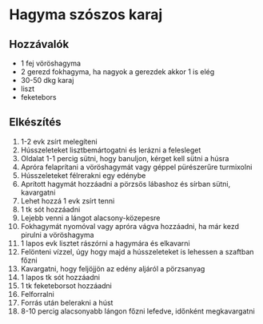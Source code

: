 # Hagyma szószos karaj

## Hozzávalók
- 1 fej vöröshagyma
- 2 gerezd fokhagyma, ha nagyok a gerezdek akkor 1 is elég
- 30-50 dkg karaj
- liszt
- feketebors

## Elkészítés
1. 1-2 evk zsírt melegíteni
2. Hússzeleteket lisztbemártogatni és lerázni a felesleget
3. Oldalat 1-1 percig sütni, hogy banuljon, kérget kell sütni a húsra
4. Apróra felaprítani a vöröshagymát vagy géppel pürészerűre turmixolni
5. Hússzeleteket félrerakni egy edénybe
6. Aprított hagymát hozzáadni a pörzsös lábashoz és sírban sütni, kavargatni
7. Lehet hozzá 1 evk zsírt tenni
8. 1 tk sót hozzáadni
9. Lejebb venni a lángot alacsony-közepesre
10. Fokhagymát nyomóval vagy apróra vágva hozzáadni, ha már kezd pirulni a vöröshagyma
11. 1 lapos evk lisztet rászórni a hagymára és elkavarni
12. Felönteni vízzel, úgy hogy majd a hússzeleteket is lehessen a szaftban főzni
13. Kavargatni, hogy feljöjjön az edény aljáról a pörzsanyag
14. 1 lapos tk sót hozzáadni
15. 1 tk feketeborsot hozzáadni
16. Felforralni
17. Forrás után belerakni a húst
18. 8-10 percig alacsonyabb lángon főzni lefedve, időnként megkavargatni

